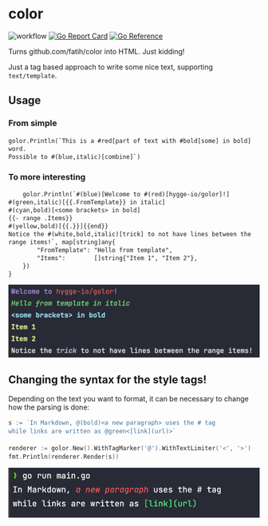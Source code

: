 # color

![workflow](https://github.com/hygge-io/color/actions/workflows/go.yaml/badge.svg) 
[![Go Report Card](https://goreportcard.com/badge/github.com/hygge-io/color)](https://goreportcard.com/report/github.com/hygge-io/color)
[![Go Reference](https://pkg.go.dev/badge/github.com/hygge-io/color.svg)](https://pkg.go.dev/github.com/hygge-io/color)

Turns github.com/fatih/color into HTML. Just kidding!

Just a tag based approach to write some nice text, supporting `text/template`.

## Usage

### From simple

```golang
golor.Println(`This is a #red[part of text with #bold[some] in bold] word.
Possible to #(blue,italic)[combine]`)
```

### To more interesting

```golang
	golor.Println(`#(blue)[Welcome to #(red)[hygge-io/golor]!]
#(green,italic)[{{.FromTemplate}} in italic]
#(cyan,bold)[<some brackets> in bold]
{{- range .Items}}
#(yellow,bold)[{{.}}]{{end}}
Notice the #(white,bold,italic)[trick] to not have lines between the range items!`, map[string]any{
		"FromTemplate": "Hello from template",
		"Items":        []string{"Item 1", "Item 2"},
	})
}
```

![output](media/cool.png)

## Changing the syntax for the style tags!

Depending on the text you want to format, it can be necessary to change how the parsing is done:

```go
s := `In Markdown, @(bold)<a new paragraph> uses the # tag
while links are written as @green<[link](url)>`

renderer := golor.New().WithTagMarker('@').WithTextLimiter('<', '>')
fmt.Println(renderer.Render(s))
```

![output](media/custom.png)
